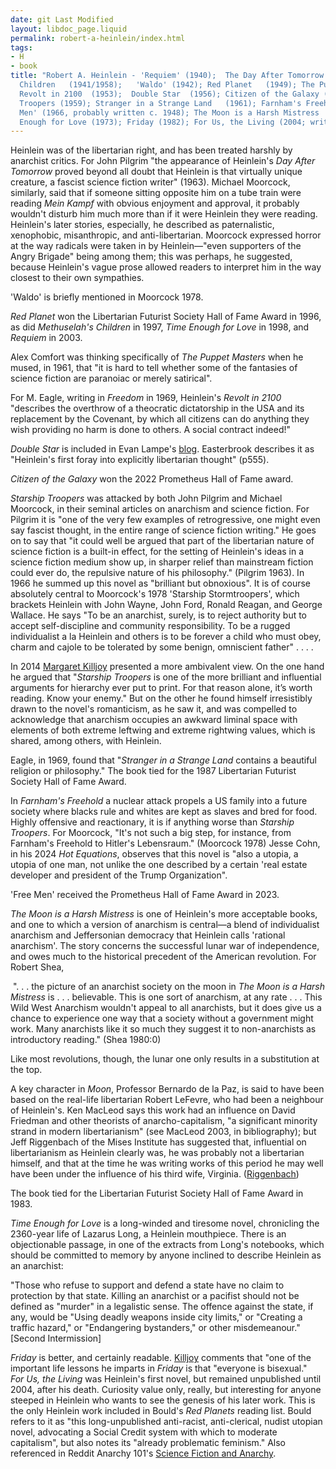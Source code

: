 ```yaml
---
date: git Last Modified
layout: libdoc_page.liquid
permalink: robert-a-heinlein/index.html
tags:
- H
- book
title: "Robert A. Heinlein - 'Requiem' (1940);  The Day After Tomorrow  (1941),  Methuselah's
  Children   (1941/1958);   'Waldo' (1942); Red Planet   (1949); The Puppet  Masters   (1951);
  Revolt in 2100  (1953);  Double Star  (1956); Citizen of the Galaxy (1957); Starship
  Troopers (1959); Stranger in a Strange Land   (1961); Farnham's Freehold (1964);  'Free
  Men' (1966, probably written c. 1948); The Moon is a Harsh Mistress  (1966);  Time
  Enough for Love (1973); Friday (1982); For Us, the Living (2004; written 1939)"
---
```


Heinlein was of the libertarian right, and has been treated harshly by anarchist critics.  For John Pilgrim "the appearance of Heinlein's _Day After Tomorrow_  proved beyond all doubt that Heinlein is that virtually unique creature, a fascist science fiction writer" (1963). Michael Moorcock, similarly, said that if someone sitting opposite him on a tube train were reading _Mein Kampf_ with obvious enjoyment and approval, it probably wouldn't disturb him much more than if it were Heinlein they were reading. Heinlein's later stories, especially, he described as paternalistic, xenophobic, misanthropic, and anti-libertarian. Moorcock  expressed horror at the way radicals were taken in by Heinlein—"even supporters  of the Angry Brigade" being among them; this was perhaps, he suggested, because  Heinlein's vague prose allowed readers to interpret him in the way closest to  their own sympathies.

'Waldo' is briefly mentioned in Moorcock  1978.

_Red Planet_ won the Libertarian  Futurist Society Hall of Fame Award in 1996, as did _Methuselah's Children_  in 1997, _Time Enough for Love_ in 1998, and _Requiem_ in 2003.

Alex Comfort was thinking specifically of  _The Puppet Masters_ when he mused, in 1961, that "it is hard to tell whether  some of the fantasies of science fiction are paranoiac or merely satirical".

For M. Eagle, writing in _Freedom_ in  1969, Heinlein's _Revolt in 2100_ "describes the overthrow of a  theocratic dictatorship in the USA and its replacement by the Covenant, by which all citizens can do anything they wish providing no harm is done to others. A  social contract indeed!"

_Double Star_ is included in Evan  Lampe's <a href="http://tashqueedagg.wordpress.com/2013/01/28/robert-a-heinlein-double-star-franchise-politics-and-the-virtues-of-empire/"> blog</a>. Easterbrook describes it as "Heinlein's first foray into explicitly  libertarian thought" (p555).

_Citizen of the Galaxy_ won the 2022 Prometheus Hall of Fame award.

_Starship Troopers_ was attacked by both  John Pilgrim and Michael Moorcock, in their seminal articles on anarchism and  science fiction. For Pilgrim it is "one of the very few examples of  retrogressive, one might even say fascist thought, in the entire range of  science fiction writing." He goes on to say that "it could well be argued that  part of the libertarian nature of science fiction is a built-in effect, for the  setting of Heinlein's ideas in a science fiction medium show up, in sharper  relief than mainstream fiction could ever do, the repulsive nature of his  philosophy." (Pilgrim 1963). In 1966 he summed up this novel as "brilliant but  obnoxious". It is of course absolutely central to Moorcock's 1978 'Starship  Stormtroopers', which brackets Heinlein with John Wayne, John Ford, Ronald  Reagan, and George Wallace. He says "To be an anarchist, surely, is to reject  authority but to accept self-discipline and community responsibility. To be a  rugged individualist a la Heinlein and others is to be forever a child who must  obey, charm and cajole to be tolerated by some benign, omniscient father" . . .  .

In 2014 <a href="http://www.anarchogeekreview.com/books/starship-troopers-by-robert-heinlein"> Margaret Killjoy</a> presented a more ambivalent view. On the one hand he argued  that "_Starship Troopers_ is one of the more brilliant and  influential arguments for hierarchy ever put to print. For that reason alone,  it’s worth reading. Know your enemy." But on the other he found himself  irresistibly drawn to the novel's romanticism, as he saw it, and was compelled  to acknowledge that anarchism occupies an awkward liminal space with elements of  both extreme leftwing and extreme rightwing values, which is shared, among  others, with Heinlein.

Eagle, in 1969, found that "_Stranger in a  Strange Land_ contains a beautiful religion or philosophy." The book tied  for the 1987 Libertarian Futurist Society Hall of Fame Award.

In _Farnham's Freehold_ a nuclear attack  propels a US family into a future society where blacks rule and whites are kept  as slaves and bred for food. Highly offensive and reactionary, it is if anything  worse than _Starship Troopers_. For Moorcock, "It's not such a big step, for  instance, from Farnham's Freehold to Hitler's Lebensraum." (Moorcock 1978) Jesse Cohn, in his 2024 _Hot Equations_, observes that this novel is "also a utopia, a utopia of one man, not unlike the one described by a certain 'real estate developer and president of the Trump Organization".

'Free Men' received the Prometheus Hall of Fame Award in 2023.

_The Moon is a Harsh Mistress_ is one of Heinlein's more acceptable books, and one to which a version of anarchism is central—a blend of individualist anarchism and Jeffersonian democracy that Heinlein calls 'rational anarchism'. The story concerns the successful lunar war of independence, and owes much to the historical precedent of the American revolution. For Robert Shea,

 ". . . the picture of an anarchist society on the  moon in _The Moon is a Harsh Mistress_ is . . . believable. This is one  sort of anarchism, at any rate . . . This Wild West Anarchism wouldn't  appeal to all anarchists, but it does give us a chance to experience one way  that a society without a government might work. Many anarchists like it so much  they suggest it to non-anarchists as introductory reading." (Shea 1980:0)

Like most revolutions, though, the lunar one only results in a substitution at the top.

A key character in _Moon_, Professor  Bernardo de la Paz, is said to have been based on the real-life libertarian  Robert LeFevre, who had been a neighbour of Heinlein's. Ken MacLeod says  this work had an influence on David Friedman and other theorists of  anarcho-capitalism, "a significant minority strand in modern libertarianism" (see MacLeod  2003, in bibliography); but Jeff Riggenbach of the  Mises Institute has suggested that, influential on libertarianism as Heinlein  clearly was, he was probably not a libertarian himself, and that at the time he  was writing works of this period he may well have been under the influence of  his third wife, Virginia. (<a href="http://mises.org/daily/4428">Riggenbach</a>)

The book tied for the Libertarian Futurist Society Hall of Fame Award in 1983.

_Time Enough for Love_ is a long-winded  and tiresome novel, chronicling the 2360-year life of Lazarus Long, a Heinlein  mouthpiece. There is an objectionable passage, in one of the extracts from  Long's notebooks, which should be committed to memory by anyone inclined to  describe Heinlein as an anarchist:

"Those who refuse to support and defend a state have no  claim to protection by that state. Killing an anarchist or a pacifist should not  be defined as "murder" in a legalistic sense. The offence against the state, if  any, would be "Using deadly weapons inside city limits," or "Creating a traffic  hazard," or "Endangering bystanders," or other misdemeanour." [Second  Intermission]

_Friday_ is better, and certainly  readable. <a href="http://www.anarchogeekreview.com/books/starship-troopers-by-robert-heinlein"> Killjoy</a> comments that "one of the important life lessons he imparts in _Friday_ is that "everyone is bisexual."
 
_For Us, the Living_ was Heinlein's first novel, but  remained unpublished until 2004, after his death. Curiosity value only, really,  but interesting for anyone steeped in Heinlein who wants to see the genesis of  his later work. This is the only Heinlein work included in Bould's _Red Planets_ reading list. Bould refers  to it as "this long-unpublished anti-racist, anti-clerical, nudist utopian  novel, advocating a Social Credit system with which to moderate capitalism", but  also notes its "already problematic feminism." Also referenced in Reddit Anarchy  101's <a href="https://www.reddit.com/r/Anarchy101/comments/1pte2t/science_fiction_and_anarchy/"> Science Fiction and Anarchy</a>.